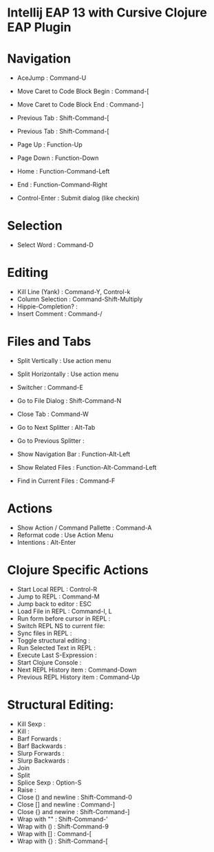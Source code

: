 # Intellij EAP 13 with Cursive Clojure EAP Plugin

# Navigation

- AceJump : Command-U
- Move Caret to Code Block Begin : Command-[
- Move Caret to Code Block End : Command-]
- Previous Tab : Shift-Command-[
- Previous Tab : Shift-Command-[
- Page Up : Function-Up
- Page Down : Function-Down
- Home : Function-Command-Left
- End : Function-Command-Right

- Control-Enter : Submit dialog (like checkin)

# Selection

- Select Word : Command-D

# Editing

- Kill Line (Yank) : Command-Y, Control-k
- Column Selection : Command-Shift-Multiply
- Hippie-Completion? : 
- Insert Comment : Command-/


# Files and Tabs

- Split Vertically : Use action menu
- Split Horizontally : Use action menu
- Switcher : Command-E
- Go to File Dialog : Shift-Command-N
- Close Tab : Command-W

- Go to Next Splitter : Alt-Tab 
- Go to Previous Splitter : 

- Show Navigation Bar : Function-Alt-Left
- Show Related Files : Function-Alt-Command-Left
- Find in Current Files : Command-F

# Actions

- Show Action / Command Pallette : Command-A
- Reformat code : Use Action Menu
- Intentions : Alt-Enter

# Clojure Specific Actions

- Start Local REPL : Control-R
- Jump to REPL : Command-M
- Jump back to editor : ESC
- Load File in REPL : Command-I, L
- Run form before cursor in REPL :  
- Switch REPL NS to current file:
- Sync files in REPL : 
- Toggle structural editing : 
- Run Selected Text in REPL :
- Execute Last S-Expression : 
- Start Clojure Console :
- Next REPL History item : Command-Down
- Previous REPL History item : Command-Up
 
# Structural Editing:

- Kill Sexp :
- Kill :
- Barf Forwards : 
- Barf Backwards : 
- Slurp Forwards : 
- Slurp Backwards : 
- Join
- Split
- Splice Sexp : Option-S
- Raise : 
- Close () and newline : Shift-Command-0
- Close [] and newline : Command-]
- Close {} and newine : Shift-Command-]
- Wrap with "" : Shift-Command-'
- Wrap with () : Shift-Command-9
- Wrap with [] : Command-[
- Wrap with {} : Shift-Command-[
